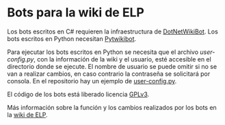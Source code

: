 Bots para la wiki de ELP
========================

Los bots escritos en C# requieren la infraestructura de [DotNetWikiBot](http://dotnetwikibot.sourceforge.net/). Los bots escritos en Python necesitan [Pytwikibot](http://dotnetwikibot.sourceforge.net/).

Para ejecutar los bots escritos en Python se necesita que el archivo *user-config.py*, con la información de la wiki y el usuario, esté accesible en el directorio donde se ejecute. El nombre de usuario se puede omitir si no se van a realizar cambios, en caso contrario la contraseña se solicitará por consola. En el repositorio hay un ejemplo de [user-config.py](user-config.py).

El código de los bots está liberado licencia [GPLv3](http://www.gnu.org/licenses/gpl-3.0.txt).

Más información sobre la función y los cambios realizados por los bots en la [wiki de ELP](http://wikis.fdi.ucm.es/ELP/Trabajo:Mejora_de_la_wiki_de_ELP/Bots).

